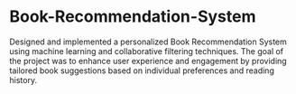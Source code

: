# Book-Recommendation-System
Designed and implemented a personalized Book Recommendation System using machine learning and collaborative filtering techniques. The goal of the project was to enhance user experience and engagement by providing tailored book suggestions based on individual preferences and reading history.

